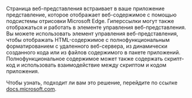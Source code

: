 ﻿Страница веб-представления встраивает в ваше приложение представление, которое отображает веб-содержимое с помощью подсистемы отрисовки Microsoft Edge. Гиперссылки могут также отображаться и работать в элементе управления веб-представления.  Вы можете использовать элемент управления веб-представления, чтобы отображать HTML-содержимое с полнофункциональным форматированием с удаленного веб-сервера, из динамически созданного кода или из файлов содержимого в пакете приложений. Полнофункциональное содержимое может также содержать скрипт-код и использовать взаимодействие между скриптом и кодом приложения.

Чтобы узнать, подходит ли вам это решение, перейдите по ссылке [docs.microsoft.com](https://docs.microsoft.com/ru-ru/windows/uwp/controls-and-patterns/web-view).

